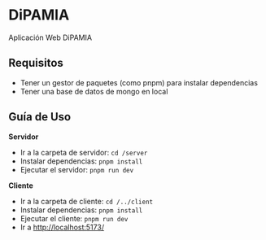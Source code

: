 # DiPAMIA

Aplicación Web DiPAMIA

## Requisitos

- Tener un gestor de paquetes (como pnpm) para instalar dependencias
- Tener una base de datos de mongo en local

## Guía de Uso

**Servidor**
- Ir a la carpeta de servidor: ```cd /server```
- Instalar dependencias: ```pnpm install```
- Ejecutar el servidor: ```pnpm run dev```

**Cliente**
- Ir a la carpeta de cliente: ```cd /../client```
- Instalar dependencias: ```pnpm install```
- Ejecutar el cliente: ```pnpm run dev```
- Ir a [http://localhost:5173/](http://localhost:5173/)